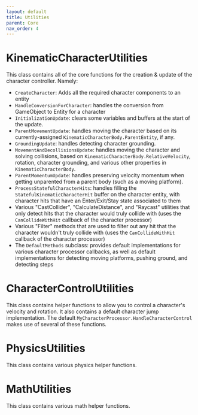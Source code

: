 ```yaml
---
layout: default
title: Utilities
parent: Core
nav_order: 4
---
```


# KinematicCharacterUtilities

This class contains all of the core functions for the creation & update of the character controller. Namely:
- `CreateCharacter`: Adds all the required character components to an entity
- `HandleConversionForCharacter`: handles the conversion from GameObject to Entity for a character
- `InitializationUpdate`: clears some variables and buffers at the start of the update.
- `ParentMovementUpdate`: handles moving the character based on its currently-assigned `KinematicCharacterBody.ParentEntity`, if any.
- `GroundingUpdate`: handles detecting character grounding.
- `MovementAndDecollisionsUpdate`: handles moving the character and solving collisions, based on `KinematicCharacterBody.RelativeVelocity`, rotation, character grounding, and various other properties in `KinematicCharacterBody`.
- `ParentMomentumUpdate`: handles preserving velocity momentum when getting unparented from a parent body (such as a moving platform).
- `ProcessStatefulCharacterHits`: handles filling the `StatefulKinematicCharacterHit` buffer on the character entity, with character hits that have an Enter/Exit/Stay state associated to them
- Various "CastCollider", "CalculateDistance", and "Raycast" utilities that only detect hits that the character would truly collide with (uses the `CanCollideWithHit` callback of the character processor)
- Various "Filter" methods that are used to filter out any hit that the character wouldn't truly collide with (uses the `CanCollideWithHit` callback of the character processor)
- The `DefaultMethods` subclass: provides default implementations for various character processor callbacks, as well as default implementations for detecting moving platforms, pushing ground, and detecting steps


# CharacterControlUtilities

This class contains helper functions to allow you to control a character's velocity and rotation. It also contains a default character jump implementation. The default `MyCharacterProcessor.HandleCharacterControl` makes use of several of these functions.


# PhysicsUtilities

This class contains various physics helper functions.


# MathUtilities

This class contains various math helper functions.
